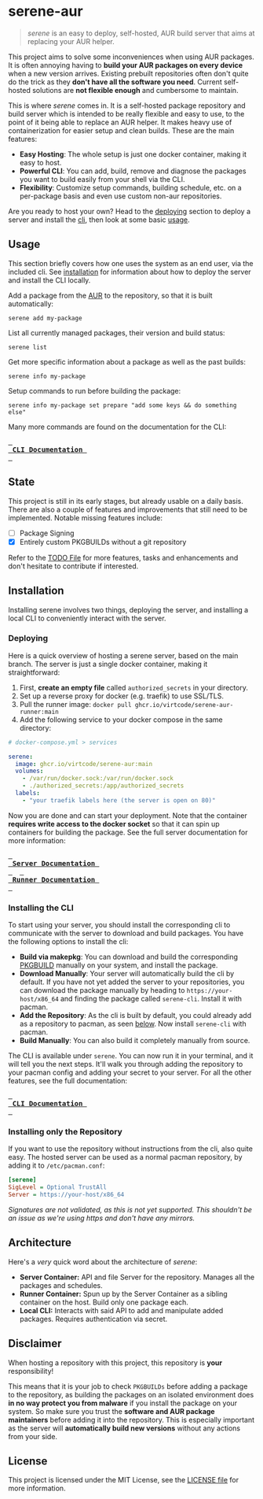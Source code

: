 # serene-aur
> *serene* is an easy to deploy, self-hosted, AUR build server that aims at replacing your AUR helper.

This project aims to solve some inconveniences when using AUR packages. It is often annoying having to **build your AUR packages on every device** when a new version arrives. Existing prebuilt repositories often don't quite do the trick as they **don't have all the software you need**. Current self-hosted solutions are **not flexible enough** and cumbersome to maintain.

This is where *serene* comes in. It is a self-hosted package repository and build server which is intended to be really flexible and easy to use, to the point of it being able to replace an AUR helper. It makes heavy use of containerization for easier setup and clean builds. These are the main features:

- **Easy Hosting**: The whole setup is just one docker container, making it easy to host.
- **Powerful CLI**: You can add, build, remove and diagnose the packages you want to build easily from your shell via the CLI.
- **Flexibility**: Customize setup commands, building schedule, etc. on a per-package basis and even use custom non-aur repositories.

Are you ready to host your own? Head to the [deploying](#deploying) section to deploy a server and install the [cli](#installation), then look at some basic [usage](#usage).

## Usage
This section briefly covers how one uses the system as an end user, via the included cli. See [installation](#installation) for information about how to deploy the server and install the CLI locally.

Add a package from the [AUR](https://aur.archlinux.org) to the repository, so that it is built automatically:
```shell
serene add my-package
```

List all currently managed packages, their version and build status:
```shell
serene list
```

Get more specific information about a package as well as the past builds:
```shell
serene info my-package
```

Setup commands to run before building the package:
```shell
serene info my-package set prepare "add some keys && do something else"
```

Many more commands are found on the documentation for the CLI:

**[<kbd>&ensp;<br>&ensp;CLI Documentation&ensp;<br>&ensp;</kbd>](./cli/README.md)**

## State
This project is still in its early stages, but already usable on a daily basis. There are also a couple of features and improvements that still need to be implemented. 
Notable missing features include:
- [ ] Package Signing
- [X] Entirely custom PKGBUILDs without a git repository

Refer to the [TODO File](TODO.md) for more features, tasks and enhancements and don't hesitate to contribute if interested.

## Installation
Installing serene involves two things, deploying the server, and installing a local CLI to conveniently interact with the server.

### Deploying
Here is a quick overview of hosting a serene server, based on the main branch. The server is just a single docker container, making it straightforward: 
1. First, **create an empty file** called `authorized_secrets` in your directory. 
2. Set up a reverse proxy for docker (e.g. traefik) to use SSL/TLS.
3. Pull the runner image: `docker pull ghcr.io/virtcode/serene-aur-runner:main`
4. Add the following service to your docker compose in the same directory:
```yaml
# docker-compose.yml > services

serene:
  image: ghcr.io/virtcode/serene-aur:main
  volumes:
    - /var/run/docker.sock:/var/run/docker.sock
    - ./authorized_secrets:/app/authorized_secrets
  labels:
    - "your traefik labels here (the server is open on 80)"
```

Now you are done and can start your deployment. Note that the container **requires write access to the docker socket** so that it can spin up containers for building the package. See the full server documentation for more information:

**[<kbd>&ensp;<br>&ensp;Server Documentation&ensp;<br>&ensp;</kbd>](./server/README.md)** &ensp; **[<kbd>&ensp;<br>&ensp;Runner Documentation&ensp;<br>&ensp;</kbd>](./runner/README.md)**

### Installing the CLI
To start using your server, you should install the corresponding cli to communicate with the server to download and build packages. You have the following options to install the cli:

- **Build via makepkg**: You can download and build the corresponding [PKGBUILD](cli/PKGBUILD) manually on your system, and install the package.
- **Download Manually**: Your server will automatically build the cli by default. If you have not yet added the server to your repositories, you can download the package manually by heading to `https://your-host/x86_64` and finding the package called `serene-cli`. Install it with pacman.
- **Add the Repository**: As the cli is built by default, you could already add as a repository to pacman, as seen [below](#installing-only-the-repository). Now install `serene-cli` with pacman.
- **Build Manually**: You can also build it completely manually from source.

The CLI is available under `serene`. You can now run it in your terminal, and it will tell you the next steps. It'll walk you through adding the repository to your pacman config and adding your secret to your server. For all the other features, see the full documentation:

**[<kbd>&ensp;<br>&ensp;CLI Documentation&ensp;<br>&ensp;</kbd>](./cli/README.md)**

### Installing only the Repository
If you want to use the repository without instructions from the cli, also quite easy. The hosted server can be used as a normal pacman repository, by adding it to `/etc/pacman.conf`:
```ini
[serene]
SigLevel = Optional TrustAll
Server = https://your-host/x86_64
```
*Signatures are not validated, as this is not yet supported. This shouldn't be an issue as we're using https and don't have any mirrors.*

## Architecture
Here's a *very* quick word about the architecture of *serene*:
- **Server Container:** API and file Server for the repository. Manages all the packages and schedules.
- **Runner Container:** Spun up by the Server Container as a sibling container on the host. Build only one package each.
- **Local CLI:** Interacts with said API to add and manipulate added packages. Requires authentication via secret.

## Disclaimer
When hosting a repository with this project, this repository is **your** responsibility! 

This means that it is your job to check `PKGBUILDs` before adding a package to the repository, as building the packages on an isolated environment does **in no way protect you from malware** if you install the package on your system. So make sure you trust the **software and AUR package maintainers** before adding it into the repository. This is especially important as the server will **automatically build new versions** without any actions from your side.

## License
This project is licensed under the MIT License, see the [LICENSE file](LICENSE) for more information.